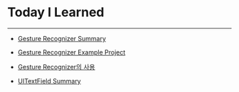 # Today I Learned

- - -

- [Gesture Recognizer Summary](https://vincentgeranium.github.io/ios,/swift/2019/10/18/GestureRecognizerSummary.html)

- [Gesture Recognizer Example Project](https://github.com/VincentGeranium/Swift-Study/tree/master/gestureRecognizerExampleProject)

- [Gesture Recognizer의 사용](https://github.com/VincentGeranium/edwithStudy-project-3/tree/master/tapGestureRecognizer)

- [UITextField Summary](https://vincentgeranium.github.io/ios,/swift/2019/10/21/UITextFieldSummary.html)